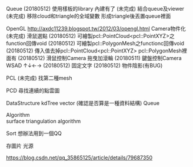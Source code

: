 Queue
	(20180512)	使用樣板的library		內建有了
	(未完成)	結合queue及viewer
	(未完成)	移除cloud和triangle的全域變數 形成triangle後丟置queue裡面

OpenGL	http://axdc11239.blogspot.tw/2012/03/opengl.html
	Camera物件化
	(未完成)	滑鼠選點
	(20180512)	可繪製pcl::PointCloud\<pcl::PointXYZ\>之function回傳void
	(20180512)	可繪製pcl::PolygonMesh之functionc回傳void
		(20180512)	傳入值去掉pcl::PointCloud\<pcl::PointXYZ\> pcl::PolygonMesh裡面有
	(20180512)	滑鼠控制Camera		拖曳加滾輪
	(20180511)	鍵盤控制Camera		WSAD ↑↓←→
	(20180512)	固定文字
	(20180512)	物件陰影(有BUG)

PCL
	(未完成)	找第二種mesh

PCD
	尋找連續的點雲圖


DataStructure
	kdTree
	vector	(確認是否算是一種資料結構)
	Queue

Algorithm	
	surface triangulation algorithm

Sort
	想辦法用到一個QQ

存圖片
光源

https://blog.csdn.net/qq_35865125/article/details/79687350